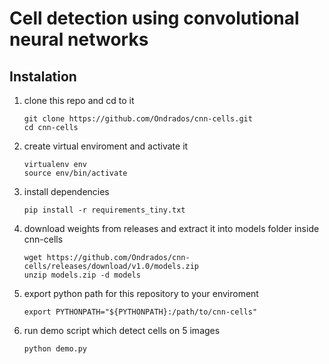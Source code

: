 # Cell detection using convolutional neural networks

## Instalation

1. clone this repo and cd to it
    ```
    git clone https://github.com/Ondrados/cnn-cells.git
    cd cnn-cells
    ```

2. create virtual enviroment and activate it
    ```
    virtualenv env
    source env/bin/activate
    ```

3. install dependencies
    ```
    pip install -r requirements_tiny.txt
    ```

4. download weights from releases and extract it into models folder inside cnn-cells
    ```
    wget https://github.com/Ondrados/cnn-cells/releases/download/v1.0/models.zip
    unzip models.zip -d models
    ```

5. export python path for this repository to your enviroment
    ```
    export PYTHONPATH="${PYTHONPATH}:/path/to/cnn-cells"
    ```
6. run demo script which detect cells on 5 images
    ```
    python demo.py
    ```